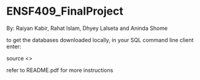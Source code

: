 # ENSF409_FinalProject
By: Raiyan Kabir, Rahat Islam, Dhyey Lalseta and Aninda Shome

to get the databases downloaded locally, in your SQL command line client enter:

source <<path to SQL directories at the top level of the project>>

refer to README.pdf for more instructions
